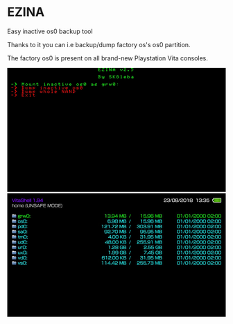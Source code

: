 # EZINA
Easy inactive os0 backup tool

Thanks to it you can i.e backup/dump factory os's os0 partition.

The factory os0 is present on all brand-new Playstation Vita consoles.

![ref0](https://github.com/SKGleba/EZINA/raw/master/screenshots/2018-08-23-133334.jpg)
![ref1](https://github.com/SKGleba/EZINA/raw/master/screenshots/2018-08-23-133519.jpg)
